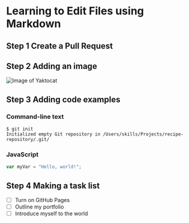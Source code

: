 # Learning to Edit Files using Markdown
## Step 1 Create a Pull Request
## Step 2 Adding an image
![Image of Yaktocat](https://octodex.github.com/images/yaktocat.png)

## Step 3 Adding code examples
### Command-line text
```
$ git init
Initialized empty Git repository in /Users/skills/Projects/recipe-repository/.git/
```
### JavaScript
```javascript
var myVar = "Hello, world!";
```
## Step 4 Making a task list
- [ ] Turn on GitHub Pages
- [ ] Outline my portfolio
- [ ] Introduce myself to the world
